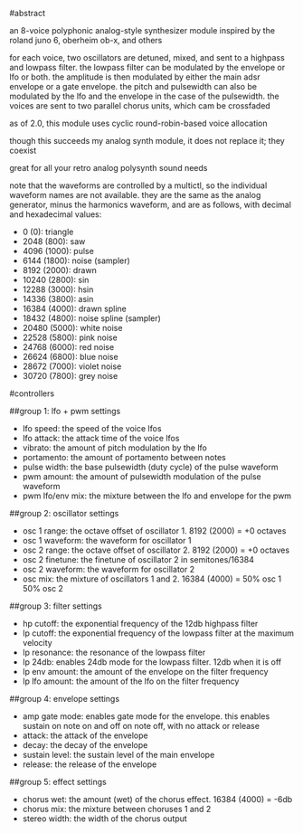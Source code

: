 #abstract

an 8-voice polyphonic analog-style synthesizer module inspired by the roland juno 6, oberheim ob-x, and others

for each voice, two oscillators are detuned, mixed, and sent to a highpass and lowpass filter. the lowpass filter can be modulated by the envelope or lfo or both. the amplitude is then modulated by either the main adsr envelope or a gate envelope. the pitch and pulsewidth can also be modulated by the lfo and the envelope in the case of the pulsewidth. the voices are sent to two parallel chorus units, which cam be crossfaded

as of 2.0, this module uses cyclic round-robin-based voice allocation

though this succeeds my analog synth module, it does not replace it; they coexist

great for all your retro analog polysynth sound needs

note that the waveforms are controlled by a multictl, so the individual waveform names are not available. they are the same as the analog generator, minus the harmonics waveform, and are as follows, with decimal and hexadecimal values:

- 0 (0): triangle
- 2048 (800): saw
- 4096 (1000): pulse
- 6144 (1800): noise (sampler)
- 8192 (2000): drawn
- 10240 (2800): sin
- 12288 (3000): hsin
- 14336 (3800): asin
- 16384 (4000): drawn spline
- 18432 (4800): noise spline (sampler)
- 20480 (5000): white noise
- 22528 (5800): pink noise
- 24768 (6000): red noise
- 26624 (6800): blue noise
- 28672 (7000): violet noise
- 30720 (7800): grey noise

#controllers

##group 1: lfo + pwm settings

- lfo speed: the speed of the voice lfos
- lfo attack: the attack time of the voice lfos
- vibrato: the amount of pitch modulation by the lfo
- portamento: the amount of portamento between notes
- pulse width: the base pulsewidth (duty cycle) of the pulse waveform
- pwm amount: the amount of pulsewidth modulation of the pulse waveform
- pwm lfo/env mix: the mixture between the lfo and envelope for the pwm

##group 2: oscillator settings

- osc 1 range: the octave offset of oscillator 1. 8192 (2000) = +0 octaves
- osc 1 waveform: the waveform for oscillator 1
- osc 2 range: the octave offset of oscillator 2. 8192 (2000) = +0 octaves
- osc 2 finetune: the finetune of oscillator 2 in semitones/16384
- osc 2 waveform: the waveform for oscillator 2
- osc mix: the mixture of oscillators 1 and 2. 16384 (4000) = 50% osc 1 50% osc 2

##group 3: filter settings

- hp cutoff: the exponential frequency of the 12db highpass filter
- lp cutoff: the exponential frequency of the lowpass filter at the maximum velocity
- lp resonance: the resonance of the lowpass filter
- lp 24db: enables 24db mode for the lowpass filter. 12db when it is off
- lp env amount: the amount of the envelope on the filter frequency
- lp lfo amount: the amount of the lfo on the filter frequency

##group 4: envelope settings

- amp gate mode: enables gate mode for the envelope. this enables sustain on note on and off on note off, with no attack or release
- attack: the attack of the envelope
- decay: the decay of the envelope
- sustain level: the sustain level of the main envelope
- release: the release of the envelope

##group 5: effect settings

- chorus wet: the amount (wet) of the chorus effect. 16384 (4000) = -6db
- chorus mix: the mixture between choruses 1 and 2
- stereo width: the width of the chorus output